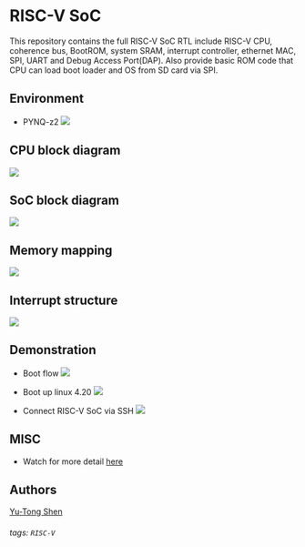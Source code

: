 # RISC-V SoC
This repository contains the full RISC-V SoC RTL include RISC-V CPU, coherence bus, BootROM, system SRAM, interrupt controller, ethernet MAC, SPI, UART and Debug Access Port(DAP). Also provide basic ROM code that CPU can load boot loader and OS from SD card via SPI.

## Environment
- PYNQ-z2
  ![](figures/pynq_z2.png)


## CPU block diagram
  ![](figures/rv_cpu.png)

## SoC block diagram
  ![](figures/rv_soc.png)

## Memory mapping
  ![](figures/mmap.png)

## Interrupt structure
  ![](figures/irq_struct.png)

## Demonstration
- Boot flow
  ![](figures/boot_flow.png)
- Boot up linux 4.20
  [![](figures/bootup_video.png)](https://www.youtube.com/watch?v=LUEj9g0ChXA)

- Connect RISC-V SoC via SSH
  ![](figures/demo_ssh.png)

## MISC
- Watch for more detail [here](https://hackmd.io/@w4K9apQGS8-NFtsnFXutfg/B1Re5uGa5)

## Authors
[Yu-Tong Shen](https://github.com/yutongshen/)

###### tags: `RISC-V`
